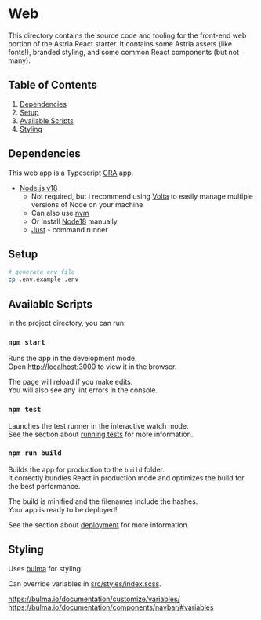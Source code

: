 # Web

This directory contains the source code and tooling for the front-end web
portion of the Astria React starter. It contains some Astria assets (like
fonts!), branded styling, and some common React components (but not many).

## Table of Contents

1. [Dependencies](#dependencies)
2. [Setup](#setup)
3. [Available Scripts](#available-scripts)
4. [Styling](#styling)

## Dependencies

This web app is a Typescript
[CRA](https://github.com/facebook/create-react-app) app.

* [Node.js v18](https://nodejs.org/en/)
  * Not required, but I recommend
    using [Volta](https://github.com/volta-cli/volta)
    to easily manage multiple versions of Node on your machine
  * Can also use [nvm](https://github.com/nvm-sh/nvm)
  * Or install [Node18](https://nodejs.org/en/about/previous-releases) manually
  * [Just](https://github.com/casey/just#installation) - command runner

## Setup

```sh
# generate env file
cp .env.example .env
```

## Available Scripts

In the project directory, you can run:

### `npm start`

Runs the app in the development mode.\
Open [http://localhost:3000](http://localhost:3000) to view it in the browser.

The page will reload if you make edits.\
You will also see any lint errors in the console.

### `npm test`

Launches the test runner in the interactive watch mode.\
See the section
about [running tests](https://facebook.github.io/create-react-app/docs/running-tests)
for more information.

### `npm run build`

Builds the app for production to the `build` folder.\
It correctly bundles React in production mode and optimizes the build for the
best performance.

The build is minified and the filenames include the hashes.\
Your app is ready to be deployed!

See the section
about [deployment](https://facebook.github.io/create-react-app/docs/deployment)
for more information.

## Styling

Uses [bulma](https://bulma.io/) for styling.

Can override variables in [src/styles/index.scss](src/styles/index.scss).

<https://bulma.io/documentation/customize/variables/>
<https://bulma.io/documentation/components/navbar/#variables>
